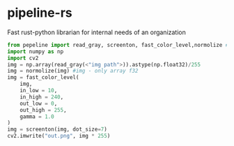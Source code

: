 # pipeline-rs
Fast rust-python librarian for internal needs of an organization
```py
from pepeline import read_gray, screenton, fast_color_level,normolize #read - read color image rgb8
import numpy as np
import cv2
img = np.array(read_gray(<"img path">)).astype(np.float32)/255
img = normolize(img) #img - only array f32 
img = fast_color_level(
    img,     
    in_low = 10,
    in_high = 240,
    out_low = 0,
    out_high = 255,
    gamma = 1.0
)
img = screenton(img, dot_size=7)
cv2.imwrite("out.png", img * 255)
